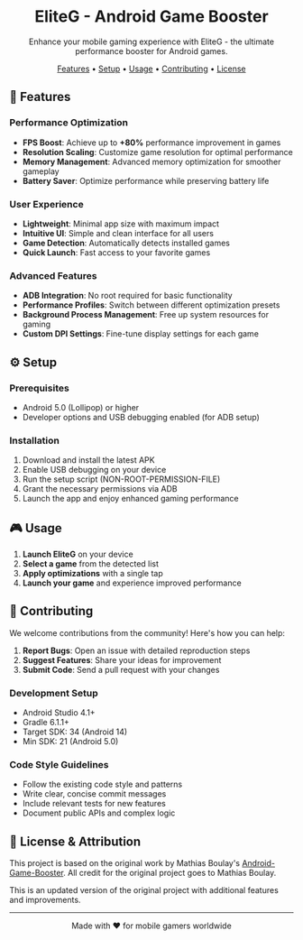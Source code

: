 <div align="center">
  <h1>EliteG - Android Game Booster</h1>
  <p>Enhance your mobile gaming experience with EliteG - the ultimate performance booster for Android games.</p>
  
  <p>
    <a href="#-features">Features</a> •
    <a href="#️-setup">Setup</a> •
    <a href="#-usage">Usage</a> •
    <a href="#-contributing">Contributing</a> •
    <a href="#-license">License</a>
  </p>
</div>

## 🚀 Features

### Performance Optimization
- **FPS Boost**: Achieve up to **+80%** performance improvement in games
- **Resolution Scaling**: Customize game resolution for optimal performance
- **Memory Management**: Advanced memory optimization for smoother gameplay
- **Battery Saver**: Optimize performance while preserving battery life

### User Experience
- **Lightweight**: Minimal app size with maximum impact
- **Intuitive UI**: Simple and clean interface for all users
- **Game Detection**: Automatically detects installed games
- **Quick Launch**: Fast access to your favorite games

### Advanced Features
- **ADB Integration**: No root required for basic functionality
- **Performance Profiles**: Switch between different optimization presets
- **Background Process Management**: Free up system resources for gaming
- **Custom DPI Settings**: Fine-tune display settings for each game

## ⚙️ Setup

### Prerequisites
- Android 5.0 (Lollipop) or higher
- Developer options and USB debugging enabled (for ADB setup)

### Installation

1. Download and install the latest APK
2. Enable USB debugging on your device
3. Run the setup script (NON-ROOT-PERMISSION-FILE)
4. Grant the necessary permissions via ADB
5. Launch the app and enjoy enhanced gaming performance

## 🎮 Usage

1. **Launch EliteG** on your device
2. **Select a game** from the detected list
3. **Apply optimizations** with a single tap
4. **Launch your game** and experience improved performance

## 🤝 Contributing

We welcome contributions from the community! Here's how you can help:

1. **Report Bugs**: Open an issue with detailed reproduction steps
2. **Suggest Features**: Share your ideas for improvement
3. **Submit Code**: Send a pull request with your changes

### Development Setup
- Android Studio 4.1+
- Gradle 6.1.1+
- Target SDK: 34 (Android 14)
- Min SDK: 21 (Android 5.0)

### Code Style Guidelines
- Follow the existing code style and patterns
- Write clear, concise commit messages
- Include relevant tests for new features
- Document public APIs and complex logic

## 📝 License & Attribution

This project is based on the original work by Mathias Boulay's [Android-Game-Booster](https://github.com/Mathias-Boulay/Android-Game-Booster). All credit for the original project goes to Mathias Boulay.

This is an updated version of the original project with additional features and improvements.

---

<div align="center">
  Made with ❤️ for mobile gamers worldwide
</div>
